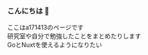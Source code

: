 ### こんにちは 👋

ここはa171413のページです<br>
研究室や自分で勉強したことをまとめたりします<br>
GoとNuxtを使えるようになりたい

<!--
**a171413/a171413** is a ✨ _special_ ✨ repository because its `README.md` (this file) appears on your GitHub profile.

Here are some ideas to get you started:

- 🔭 I’m currently working on ...
- 🌱 I’m currently learning ...
- 👯 I’m looking to collaborate on ...
- 🤔 I’m looking for help with ...
- 💬 Ask me about ...
- 📫 How to reach me: ...
- 😄 Pronouns: ...
- ⚡ Fun fact: ...
-->
